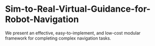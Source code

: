 # Sim-to-Real-Virtual-Guidance-for-Robot-Navigation
We present an effective, easy-to-implement, and low-cost modular framework for completing complex navigation tasks.
